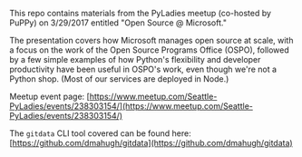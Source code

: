 This repo contains materials from the PyLadies meetup (co-hosted by PuPPy) on 3/29/2017 entitled "Open Source @ Microsoft."

The presentation covers how Microsoft manages open source at scale, with a focus on the work of the Open Source Programs
Office (OSPO), followed by a few simple examples of how Python's flexibility and developer productivity have been useful
in OSPO's work, even though we're not a Python shop.  (Most of our services are deployed in Node.)

Meetup event page: [https://www.meetup.com/Seattle-PyLadies/events/238303154/](https://www.meetup.com/Seattle-PyLadies/events/238303154/)

The ```gitdata``` CLI tool covered can be found here: [https://github.com/dmahugh/gitdata](https://github.com/dmahugh/gitdata)
